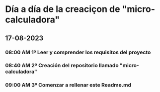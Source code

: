# Día a día de la creaciçon de "micro-calculadora"
## 17-08-2023
### 08:00 AM 1º Leer y comprender los requisitos del proyecto
### 08:40 AM 2º Creación del repositorio llamado "micro-calculadora"
### 09:00 AM 3º Comenzar a rellenar este Readme.md

